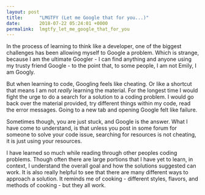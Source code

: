 ```yaml
---
layout: post
title:      "LMGTFY (Let me Google that for you...)"
date:       2018-07-22 05:24:01 +0000
permalink:  lmgtfy_let_me_google_that_for_you
---
```



In the process of learning to think like a developer, one of the biggest challenges has been allowing myself to Google a problem. Which is strange, because I am the ultimate Googler - I can find anything and anyone using my trusty friend Google - to the point that, to some people, I am not Emily, I am Googly.

But when learning to code, Googling feels like cheating. Or like a shortcut that means I am not *really* learning the material. For the longest time I would fight the urge to do a search for a solution to a coding problem. I would go back over the material provided, try different things within my code, read the error messages. Going to a new tab and opening Google felt like failure. 

Sometimes though, you are just stuck, and Google is the answer. 
What I have come to understand, is that unless you post in some forum for someone to solve your code issue, searching for resources is not cheating, it is just using your resources.

I have learned so much while reading through other peoples coding problems. Though often there are large portions that I have yet to learn, in context, I understand the overall goal and how the solutions suggested can work. It is also really helpful to see that there are many different ways to approach a solution. It reminds me of cooking - different styles, flavors, and methods of cooking - but they all work.


